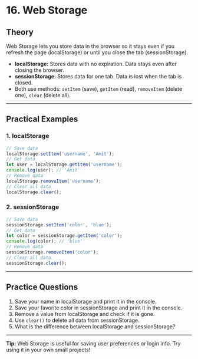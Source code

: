# 16. Web Storage

## Theory
Web Storage lets you store data in the browser so it stays even if you refresh the page (localStorage) or until you close the tab (sessionStorage).
- **localStorage:** Stores data with no expiration. Data stays even after closing the browser.
- **sessionStorage:** Stores data for one tab. Data is lost when the tab is closed.
- Both use methods: `setItem` (save), `getItem` (read), `removeItem` (delete one), `clear` (delete all).

---

## Practical Examples

### 1. localStorage
```js
// Save data
localStorage.setItem('username', 'Amit');
// Get data
let user = localStorage.getItem('username');
console.log(user); // 'Amit'
// Remove data
localStorage.removeItem('username');
// Clear all data
localStorage.clear();
```

### 2. sessionStorage
```js
// Save data
sessionStorage.setItem('color', 'blue');
// Get data
let color = sessionStorage.getItem('color');
console.log(color); // 'blue'
// Remove data
sessionStorage.removeItem('color');
// Clear all data
sessionStorage.clear();
```

---

## Practice Questions
1. Save your name in localStorage and print it in the console.
2. Save your favorite color in sessionStorage and print it in the console.
3. Remove a value from localStorage and check if it is gone.
4. Use `clear()` to delete all data from sessionStorage.
5. What is the difference between localStorage and sessionStorage?

---

**Tip:** Web Storage is useful for saving user preferences or login info. Try using it in your own small projects! 